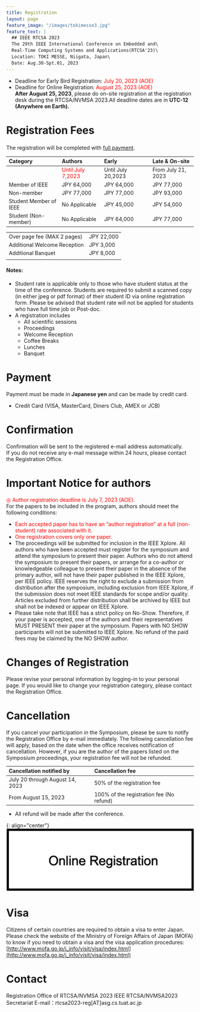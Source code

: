 ```yaml
---
title: Registration
layout: page
feature_image: "/images/tokimesse3.jpg"
feature_text: |
  ## IEEE RTCSA 2023
  The 29th IEEE International Conference on Embedded and\
  Real-Time Computing Systems and Applications(RTCSA'23)\
  Location: TOKI MESSE, Niigata, Japan\
  Date: Aug.30-Spt.01, 2023
---
```




* Deadline for Early Bird Registration:	<span style="color: red; ">July 20, 2023 (AOE)</span>
* Deadline for Online Registration:		<span style="color: red; ">August 25, 2023 (AOE)</span>   
**After August 25, 2023**, please do on-site registration at the registration desk during the RTCSA/NVMSA 2023.All deadline dates are in **UTC-12 (Anywhere on Earth).**

# Registration Fees
The registration will be completed with <u>full payment</u>.  　

| Category |  Authors　 　  | Early　| Late & On-site　|
|:-----------|:------------|:------------|:------------|
|  |<span style="color: red; ">Until July 7,2023</span> | Until July 20,2023　|  From July 21, 2023|  
|  Member of IEEE |  JPY 64,000 |JPY 64,000 |JPY 77,000 |
|  Non-member |  JPY 77,000 |JPY 77,000 |JPY 93,000 |  
|  Student Member of IEEE|  No Applicable  |JPY 45,000 |JPY 54,000|
|  Student (Non-member)  |  No Applicable |JPY 64,000 |JPY 77,000|


| |  |
|:-----------|:------------|
| Over page fee (MAX 2 pages)    | JPY 22,000  |
| Additional Welcome Reception       | JPY 3,000  |
| Additional Banquet               | JPY 8,000    |
| |  |




#### Notes:  
 * Student rate is applicable only to those who have student status at the time of the conference.
Students are required to submit a scanned copy (in either jpeg or pdf format) of their student ID via online registration form.
Please be advised that student rate will not be applied for students who have full time job or Post-doc.
 * A registration includes    
   - All scientific sessions
   - Proceedings
   - Welcome Reception
   - Coffee Breaks
   - Lunches
   - Banquet  

# Payment
Payment must be made in **Japanese yen** and can be made by credit card.
- Credit Card (VISA, MasterCard, Diners Club, AMEX or JCB)  

# Confirmation
Confirmation will be sent to the registered e-mail address automatically.  
If you do not receive any e-mail message within 24 hours, please contact the Registration Office.


# Important Notice for authors
<span style="color: red; ">◎ Author registration deadline is July 7, 2023 (AOE).</span>  
For the papers to be included in the program, authors should meet the following conditions:
- <span style="color: red; ">Each accepted paper has to have an “author registration” at a full (non-student) rate associated with it.</span>  
- <span style="color: red; "> One registration covers only one paper.</span>  
- The proceedings will be submitted for inclusion in the IEEE Xplore. All authors who have been accepted must register for the symposium and attend the symposium to present their paper. Authors who do not attend the symposium to present their papers, or arrange for a co-author or knowledgeable colleague to present their paper in the absence of the primary author, will not have their paper published in the IEEE Xplore, per IEEE policy. IEEE reserves the right to exclude a submission from distribution after the symposium, including exclusion from IEEE Xplore, if the submission does not meet IEEE standards for scope and/or quality. Articles excluded from further distribution shall be archived by IEEE but shall not be indexed or appear on IEEE Xplore.
- Please take note that IEEE has a strict policy on No-Show. Therefore, if your paper is accepted, one of the authors and their representatives MUST PRESENT their paper at the symposium. Papers with NO SHOW participants will not be submitted to IEEE Xplore. No refund of the paid fees may be claimed by the NO SHOW author.


# Changes of Registration
Please revise your personal information by logging-in to your personal page.
If you would like to change your registration category, please contact the Registration Office.

# Cancellation
If you cancel your participation in the Symposium, please be sure to notify the Registration Office by e-mail immediately. The following cancellation fee will apply, based on the date when the office receives notification of cancellation. However, if you are the author of the papers listed on the Symposium proceedings, your registration fee will not be refunded.

| Cancellation notified by | Cancellation fee |
|:-----------|:------------|
| July 20 through August 14, 2023     |50% of the registration fee                  |
| From August 15, 2023                | 100% of the registration fee (No refund)     |

* All refund will be made after the conference.


{: align="center"}
<a style="background-image: none;" href="https://rtcsa.confit.atlas.jp/login"><img  src="/images/logos/registration.png" alt="registration" /></a>

# Visa
Citizens of certain countries are required to obtain a visa to enter Japan. Please check the website of the Ministry of Foreign Affairs of Japan (MOFA) to know if you need to obtain a visa and the visa application procedures:
[http://www.mofa.go.jp/j_info/visit/visa/index.html](http://www.mofa.go.jp/j_info/visit/visa/index.html)


# Contact
Registration Office of RTCSA/NVMSA 2023
IEEE RTCSA/NVMSA2023  Secretariat
E-mail：rtcsa2023-reg[AT]asg.cs.tuat.ac.jp
